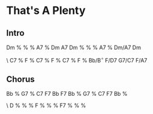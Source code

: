 # That's A Plenty

## Intro

Dm % % % A7 % Dm A7
Dm % % % A7 % Dm/A7 Dm

\\
C7 % F % C7 % F %
C7 % F % Bb/B$^{\circ}$ F/D7 G7/C7 F/A7


## Chorus

Bb % G7 % C7 F7 Bb F7
Bb % G7 % C7 F7 Bb %

\\
D % % % F % % %
F7 % % %

